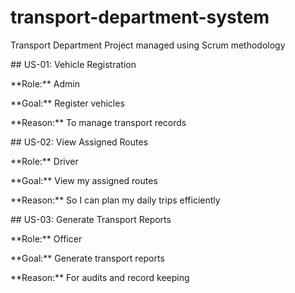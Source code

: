 # transport-department-system

Transport Department Project managed using Scrum methodology



\## US-01: Vehicle Registration

\*\*Role:\*\* Admin

\*\*Goal:\*\* Register vehicles

\*\*Reason:\*\* To manage transport records



\## US-02: View Assigned Routes

\*\*Role:\*\* Driver  

\*\*Goal:\*\* View my assigned routes  

\*\*Reason:\*\* So I can plan my daily trips efficiently



\## US-03: Generate Transport Reports

\*\*Role:\*\* Officer  

\*\*Goal:\*\* Generate transport reports  

\*\*Reason:\*\* For audits and record keeping



